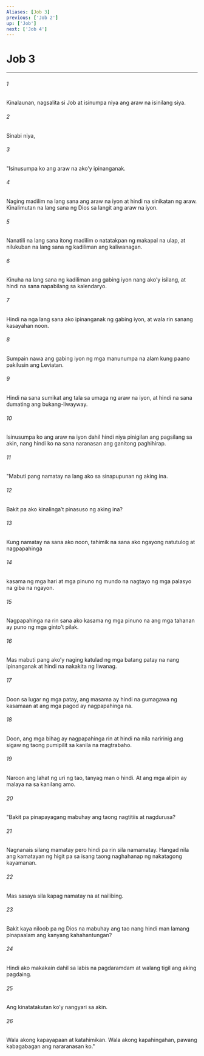 ```yaml
---
Aliases: [Job 3]
previous: ['Job 2']
up: ['Job']
next: ['Job 4']
---
```

# Job 3

***






















###### 1 










Kinalaunan, nagsalita si Job at isinumpa niya ang araw na isinilang siya. 





















###### 2 










Sinabi niya, 





















###### 3 










"Isinusumpa ko ang araw na akoʼy ipinanganak. 





















###### 4 










Naging madilim na lang sana ang araw na iyon at hindi na sinikatan ng araw. Kinalimutan na lang sana ng Dios sa langit ang araw na iyon. 





















###### 5 










Nanatili na lang sana itong madilim o natatakpan ng makapal na ulap, at nilukuban na lang sana ng kadiliman ang kaliwanagan. 





















###### 6 










Kinuha na lang sana ng kadiliman ang gabing iyon nang akoʼy isilang, at hindi na sana napabilang sa kalendaryo. 





















###### 7 










Hindi na nga lang sana ako ipinanganak ng gabing iyon, at wala rin sanang kasayahan noon. 





















###### 8 










Sumpain nawa ang gabing iyon ng mga manunumpa na alam kung paano pakilusin ang Leviatan. 





















###### 9 










Hindi na sana sumikat ang tala sa umaga ng araw na iyon, at hindi na sana dumating ang bukang-liwayway. 





















###### 10 










Isinusumpa ko ang araw na iyon dahil hindi niya pinigilan ang pagsilang sa akin, nang hindi ko na sana naranasan ang ganitong paghihirap. 





















###### 11 










"Mabuti pang namatay na lang ako sa sinapupunan ng aking ina. 





















###### 12 










Bakit pa ako kinalingaʼt pinasuso ng aking ina? 





















###### 13 










Kung namatay na sana ako noon, tahimik na sana ako ngayong natutulog at nagpapahinga 





















###### 14 










kasama ng mga hari at mga pinuno ng mundo na nagtayo ng mga palasyo na giba na ngayon. 





















###### 15 










Nagpapahinga na rin sana ako kasama ng mga pinuno na ang mga tahanan ay puno ng mga gintoʼt pilak. 





















###### 16 










Mas mabuti pang akoʼy naging katulad ng mga batang patay na nang ipinanganak at hindi na nakakita ng liwanag. 





















###### 17 










Doon sa lugar ng mga patay, ang masama ay hindi na gumagawa ng kasamaan at ang mga pagod ay nagpapahinga na. 





















###### 18 










Doon, ang mga bihag ay nagpapahinga rin at hindi na nila naririnig ang sigaw ng taong pumipilit sa kanila na magtrabaho. 





















###### 19 










Naroon ang lahat ng uri ng tao, tanyag man o hindi. At ang mga alipin ay malaya na sa kanilang amo. 





















###### 20 










"Bakit pa pinapayagang mabuhay ang taong nagtitiis at nagdurusa? 





















###### 21 










Nagnanais silang mamatay pero hindi pa rin sila namamatay. Hangad nila ang kamatayan ng higit pa sa isang taong naghahanap ng nakatagong kayamanan. 





















###### 22 










Mas sasaya sila kapag namatay na at nailibing. 





















###### 23 










Bakit kaya niloob pa ng Dios na mabuhay ang tao nang hindi man lamang pinapaalam ang kanyang kahahantungan? 





















###### 24 










Hindi ako makakain dahil sa labis na pagdaramdam at walang tigil ang aking pagdaing. 





















###### 25 










Ang kinatatakutan koʼy nangyari sa akin. 





















###### 26 










Wala akong kapayapaan at katahimikan. Wala akong kapahingahan, pawang kabagabagan ang nararanasan ko."
